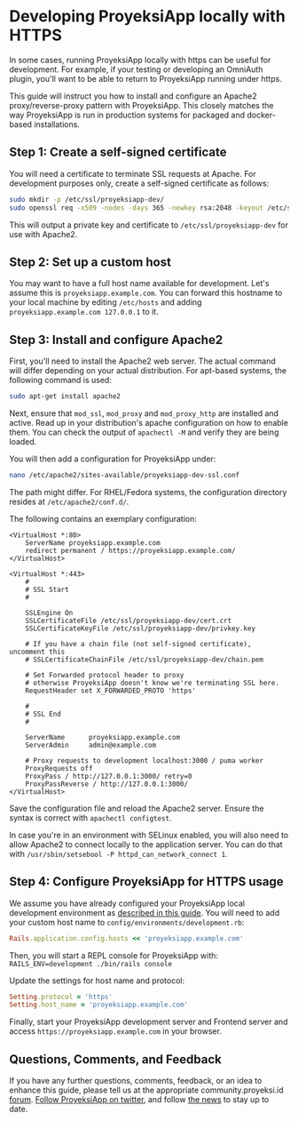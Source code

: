 # Developing ProyeksiApp locally with HTTPS

In some cases, running ProyeksiApp locally with https can be useful for development. For example, if your testing or developing an OmniAuth plugin, you'll want to be able to return to ProyeksiApp running under https.

This guide will instruct you how to install and configure an Apache2 proxy/reverse-proxy pattern with ProyeksiApp. This closely matches the way ProyeksiApp is run in production systems for packaged and docker-based installations.



## Step 1: Create a self-signed certificate

You will need a certificate to terminate SSL requests at Apache. For development purposes only, create a self-signed certificate as follows:

```bash
sudo mkdir -p /etc/ssl/proyeksiapp-dev/
sudo openssl req -x509 -nodes -days 365 -newkey rsa:2048 -keyout /etc/ssl/proyeksiapp-dev/privkey.key -out /etc/ssl/proyeksiapp-dev/cert.crt
```



This will output a private key and certificate to `/etc/ssl/proyeksiapp-dev` for use with Apache2.



## Step 2: Set up a custom host

You may want to have a full host name available for development. Let's assume this is `proyeksiapp.example.com`. You can forward this hostname to your local machine by editing `/etc/hosts` and adding `proyeksiapp.example.com 127.0.0.1` to it.



## Step 3: Install and configure Apache2

First, you'll need to install the Apache2 web server. The actual command will differ depending on your actual distribution. For apt-based systems, the following command is used:

```bash
sudo apt-get install apache2
```

Next, ensure that `mod_ssl`, `mod_proxy` and `mod_proxy_http` are installed and active. Read up in your distribution's apache configuration on how to enable them. You can check the output of `apachectl -M` and verify they are being loaded.

You will then add a configuration for ProyeksiApp under:

```bash
nano /etc/apache2/sites-available/proyeksiapp-dev-ssl.conf
```

The path might differ. For RHEL/Fedora systems, the configuration directory resides at `/etc/apache2/conf.d/`.

The following contains an exemplary configuration:

```
<VirtualHost *:80>
    ServerName proyeksiapp.example.com
    redirect permanent / https://proyeksiapp.example.com/
</VirtualHost>

<VirtualHost *:443>
    #
    # SSL Start
    #

    SSLEngine On
    SSLCertificateFile /etc/ssl/proyeksiapp-dev/cert.crt
    SSLCertificateKeyFile /etc/ssl/proyeksiapp-dev/privkey.key
    
    # If you have a chain file (not self-signed certificate), uncomment this
    # SSLCertificateChainFile /etc/ssl/proyeksiapp-dev/chain.pem

    # Set Forwarded protocol header to proxy
    # otherwise ProyeksiApp doesn't know we're terminating SSL here.
    RequestHeader set X_FORWARDED_PROTO 'https'

    #
    # SSL End
    #

    ServerName      proyeksiapp.example.com
    ServerAdmin     admin@example.com

    # Proxy requests to development localhost:3000 / puma worker
    ProxyRequests off
    ProxyPass / http://127.0.0.1:3000/ retry=0
    ProxyPassReverse / http://127.0.0.1:3000/
</VirtualHost>

```



Save the configuration file and reload the Apache2 server. Ensure the syntax is correct with `apachectl configtest`. 

In case you're in an environment with SELinux enabled, you will also need to allow Apache2 to connect locally to the application server. You can do that with `/usr/sbin/setsebool -P httpd_can_network_connect 1`.



## Step 4: Configure ProyeksiApp for HTTPS usage

We assume you have already configured your ProyeksiApp local development environment as [described in this guide](../development-environment-ubuntu). You will need to add your custom host name to `config/environments/development.rb`:

```ruby
Rails.application.config.hosts << 'proyeksiapp.example.com'
```



Then, you will start a REPL console for ProyeksiApp with: `RAILS_ENV=development ./bin/rails console`

Update the settings for host name and protocol:

```ruby
Setting.protocol = 'https'
Setting.host_name = 'proyeksiapp.example.com'
```



Finally, start your ProyeksiApp development server and Frontend server and access `https://proyeksiapp.example.com` in your browser.



## Questions, Comments, and Feedback

If you have any further questions, comments, feedback, or an idea to enhance this guide, please tell us at the appropriate community.proyeksi.id [forum](https://community.proyeksi.id/projects/proyeksiapp/boards/9).
[Follow ProyeksiApp on twitter](https://twitter.com/proyeksiapp), and follow [the news](https://www.proyeksi.id/blog) to stay up to date.